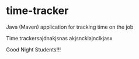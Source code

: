 # time-tracker
Java (Maven) application for tracking time on the job

Time trackersajdnakjsnas
akjsncklajnclkjasx

Good Night Students!!!
